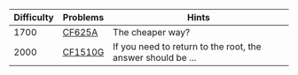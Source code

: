 | Difficulty | Problems | Hints |
| -------- | -------- | -------- |
| 1700 | [CF625A](https://codeforces.com/problemset/problem/625/A) | The cheaper way? |
| 2000 | [CF1510G](https://codeforces.com/problemset/problem/1510/G) | If you need to return to the root, the answer should be ... |